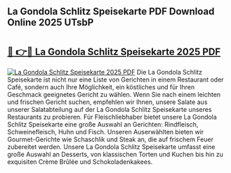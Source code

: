 ## La Gondola Schlitz Speisekarte PDF Download Online 2025 UTsbP

# <h2><a href="http://gc6a34y.nevu.top/?p=La+Gondola+Schlitz+Speisekarte">🔗 👉🔴 La Gondola Schlitz Speisekarte 2025 PDF</a></h2>

[![La Gondola Schlitz Speisekarte 2025 PDF](https://i.imgur.com/dBaPXMq.png)](http://gc6a34y.nevu.top/?p=La+Gondola+Schlitz+Speisekarte)
Die La Gondola Schlitz Speisekarte ist nicht nur eine Liste von Gerichten in einem Restaurant oder Café, sondern auch Ihre Möglichkeit, ein köstliches und für Ihren Geschmack geeignetes Gericht zu wählen. Wenn Sie nach einem leichten und frischen Gericht suchen, empfehlen wir Ihnen, unsere Salate aus unserer Salatabteilung auf der La Gondola Schlitz Speisekarte unseres Restaurants zu probieren. Für Fleischliebhaber bietet unsere La Gondola Schlitz Speisekarte eine große Auswahl an Gerichten: Rindfleisch, Schweinefleisch, Huhn und Fisch. Unseren Auserwählten bieten wir Gourmet-Gerichte wie Schaschlik und Steak an, die auf frischem Feuer zubereitet werden. Unsere La Gondola Schlitz Speisekarte umfasst eine große Auswahl an Desserts, von klassischen Torten und Kuchen bis hin zu exquisiten Crème Brûlée und Schokoladenkakees.
